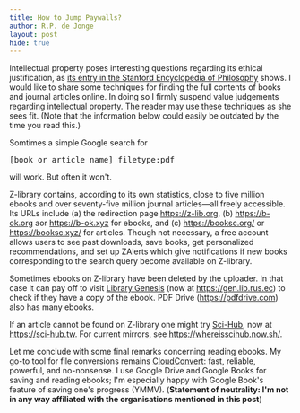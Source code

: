 ```yaml
---
title: How to Jump Paywalls?
author: R.P. de Jonge
layout: post
hide: true
---
```

<p>Intellectual property poses interesting questions regarding its ethical justification, as <a href="https://plato.stanford.edu/entries/intellectual-property/">its entry in the Stanford Encyclopedia of Philosophy</a> shows. I would like to share some techniques for finding the full contents of books and journal articles online. In doing so I firmly suspend value judgements regarding intellectual property. The reader may use these techniques as she sees fit. (Note that the information below could easily be outdated by the time you read this.)</p>

<p>Somtimes a simple Google search for <pre>[book or article name] filetype:pdf</pre> will work. But often it won't.</p>

<p>Z-library contains, according to its own statistics, close to five million ebooks and over seventy-five million journal articles&mdash;all freely accessible. Its URLs include (a) the redirection page <a href="https://z-lib.org">https://z-lib.org</a>, (b) <a href="https://b-ok.org">https://b-ok.org</a> aor <a href="https://b-ok.xyz">https://b-ok.xyz</a> for ebooks, and (c) <a href="https://booksc.org/">https://booksc.org/</a> or <a href="https://booksc.xyz/">https://booksc.xyz/</a> for articles. Though not necessary, a free account allows users to see past downloads, save books, get personalized recommendations, and set up ZAlerts which give notifications if new books corresponding to the search query become available on Z-library.</p>

<p>Sometimes ebooks on Z-library have been deleted by the uploader. In that case it can pay off to visit <a href="https://www.wikiwand.com/en/Library_Genesis">Library Genesis</a> (now at <a href="https://gen.lib.rus.ec">https://gen.lib.rus.ec</a>) to check if they have a copy of the ebook. PDF Drive (<a href="https://pdfdrive.com">https://pdfdrive.com</a>) also has many ebooks.</p>

<p>If an article cannot be found on Z-library one might try <a href="https://www.wikiwand.com/en/Sci-Hub">Sci-Hub</a>, now at <a href="https://sci-hub.tw">https://sci-hub.tw</a>. For current mirrors, see <a href="https://whereisscihub.now.sh/">https://whereisscihub.now.sh/</a>.</p>

<p>Let me conclude with some final remarks concerning reading ebooks. My go-to tool for file conversions remains <a href="https://cloudconvert.com">CloudConvert</a>: fast, reliable, powerful, and no-nonsense. I use Google Drive and Google Books for saving and reading ebooks; I'm especially happy with Google Book's feature of saving one's progress (YMMV). (<b>Statement of neutrality: I'm not in any way affiliated with the organisations mentioned in this post</b>)</p>
